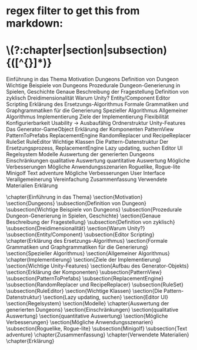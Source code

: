 # regex filter to get this from markdown: 
# \\(?:chapter|section|subsection){([^{}]*)}

Einführung in das Thema
    Motivation
    Dungeons
        Definition von Dungeon
        Wichtige Beispiele von Dungeons
        Prozedurale Dungeon-Generierung in Spielen, Geschichte
    Genaue Beschreibung der Fragestellung
        Definition von zyklisch
        Dreidimensionalität
    Warum Unity?
        Entity/Component
        Editor Scripting
Erklärung des Ersetzungs-Algorithmus
    Formale Grammatiken und Graphgrammatiken für die Generierung
    Spezieller Algorithmus
    Allgemeiner Algorithmus
Implementierung
    Ziele der Implementierung
        Flexibilität
        Konfigurierbarkeit
        Usability -> Ausbaufähig
    Ordnerstruktur
    Unity-Features
    Das Generator-GameObject
    Erklärung der Komponenten
        PatternView
        PatternToPrefabs
        ReplacementEngine
        RandomReplacer und RecipeReplacer
        RuleSet
        RuleEditor
    Wichtige Klassen
    Die Pattern-Datenstruktur
    Der Ersetzungsprozess, ReplacementEngine
        Lazy updating, suchen
    Editor UI
    Regelsystem
    Modelle
Auswertung der generierten Dungeons
    Einschränkungen
    qualitative Auswertung
    quantitative Auswertung
    Mögliche Verbesserungen
    Mögliche Anwendungsszenarien
        Roguelike, Rogue-lite
        Minigolf
        Text adventure
Mögliche Verbesserungen
    User Interface
    Verallgemeinerung
    Vereinfachung
Zusammenfassung
Verwendete Materialien
Erklärung




\chapter{Einführung in das Thema}
\section{Motivation}
\section{Dungeons}
\subsection{Definition von Dungeon}
\subsection{Wichtige Beispiele von Dungeons}
\subsection{Prozedurale Dungeon-Generierung in Spielen, Geschichte}
\section{Genaue Beschreibung der Fragestellung}
\subsection{Definition von zyklisch}
\subsection{Dreidimensionalität}
\section{Warum Unity?}
\subsection{Entity/Component}
\subsection{Editor Scripting}
\chapter{Erklärung des Ersetzungs-Algorithmus}
\section{Formale Grammatiken und Graphgrammatiken für die Generierung}
\section{Spezieller Algorithmus}
\section{Allgemeiner Algorithmus}
\chapter{Implementierung}
\section{Ziele der Implementierung}
\section{Wichtige Unity-Features}
\section{Aufbau des Generator-Objekts}
\section{Erklärung der Komponenten}
\subsection{PatternView}
\subsection{PatternToPrefabs}
\subsection{ReplacementEngine}
\subsection{RandomReplacer und RecipeReplacer}
\subsection{RuleSet}
\subsection{RuleEditor}
\section{Wichtige Klassen}
\section{Die Pattern-Datenstruktur}
\section{Lazy updating, suchen}
\section{Editor UI}
\section{Regelsystem}
\section{Modelle}
\chapter{Auswertung der generierten Dungeons}
\section{Einschränkungen}
\section{qualitative Auswertung}
\section{quantitative Auswertung}
\section{Mögliche Verbesserungen}
\section{Mögliche Anwendungsszenarien}
\subsection{Roguelike, Rogue-lite}
\subsection{Minigolf}
\subsection{Text adventure}
\chapter{Zusammenfassung}
\chapter{Verwendete Materialien}
\chapter{Erklärung}